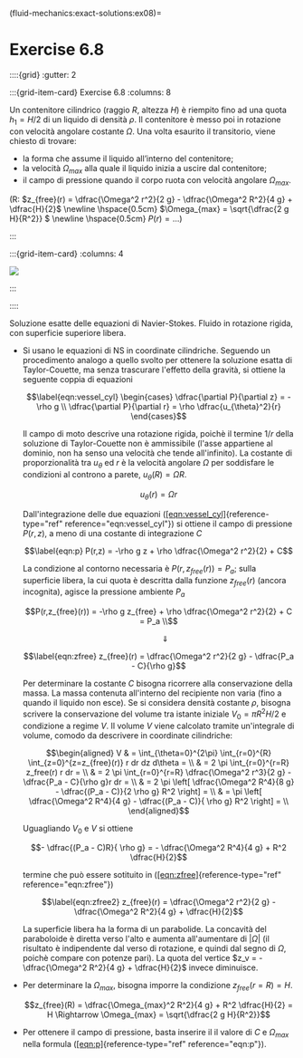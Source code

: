 (fluid-mechanics:exact-solutions:ex08)=
# Exercise 6.8


::::{grid}
:gutter: 2

:::{grid-item-card} Exercise 6.8
:columns: 8

Un contenitore cilindrico (raggio $R$, altezza $H$) è riempito fino ad una 
 quota $h_1 =H/2$ di un liquido di densità $\rho$. Il contenitore è messo
 poi in rotazione con velocità angolare costante $\Omega$. 
Una volta esaurito il transitorio, viene chiesto di trovare:

- la forma che assume il liquido all’interno del contenitore;
- la velocità $\Omega_{max}$ alla quale il liquido inizia a uscire dal contenitore;
- il campo di pressione quando il corpo ruota con velocità angolare $\Omega_{max}$.

(R: $z_{free}(r) = \dfrac{\Omega^2 r^2}{2 g} - \dfrac{\Omega^2 R^2}{4 g} + \dfrac{H}{2}$ \newline
 \hspace{0.5cm} $\Omega_{max} = \sqrt{\dfrac{2 g H}{R^2}} $ \newline
 \hspace{0.5cm} $P(r) = \dots$)

:::

:::{grid-item-card}
:columns: 4

![](../../fig/vessel.png)

:::

::::

Soluzione esatte delle equazioni di Navier-Stokes. Fluido in rotazione
rigida, con superficie superiore libera.

-   Si usano le equazioni di NS in coordinate cilindriche. Seguendo un
    procedimento analogo a quello svolto per ottenere la soluzione
    esatta di Taylor-Couette, ma senza trascurare l'effetto della
    gravità, si ottiene la seguente coppia di equazioni

    $$\label{eqn:vessel_cyl}
     \begin{cases}
      \dfrac{\partial P}{\partial z} = - \rho g \\
      \dfrac{\partial P}{\partial r} = \rho \dfrac{u_{\theta}^2}{r}
     \end{cases}$$

     Il campo di moto descrive una rotazione rigida,
    poichè il termine $1/r$ della soluzione di Taylor-Couette non è
    ammissibile (l'asse appartiene al dominio, non ha senso una velocità
    che tende all'infinito). La costante di proporzionalità tra
    $u_{\theta}$ ed $r$ è la velocità angolare $\Omega$ per soddisfare
    le condizioni al controno a parete, $u_{\theta}(R) = \Omega R$.

    $$u_{\theta}(r) = \Omega r$$

    Dall'integrazione delle due equazioni
    ([\[eqn:vessel\_cyl\]](#eqn:vessel_cyl){reference-type="ref"
    reference="eqn:vessel_cyl"}) si ottiene il campo di pressione
    $P(r,z)$, a meno di una costante di integrazione $C$

    $$\label{eqn:p}
     P(r,z) = -\rho g z + \rho \dfrac{\Omega^2 r^2}{2} + C$$

     La
    condizione al contorno necessaria è $P(r,z_{free}(r)) = P_a$; sulla
    superficie libera, la cui quota è descritta dalla funzione
    $z_{free}(r)$ (ancora incognita), agisce la pressione ambiente $P_a$

    $$P(r,z_{free}(r)) = -\rho g z_{free} + \rho \dfrac{\Omega^2 r^2}{2} + C = P_a \\$$

    $$\ \ \ \ \ \  \Downarrow$$

    $$\label{eqn:zfree}
     z_{free}(r) = \dfrac{\Omega^2 r^2}{2 g} - \dfrac{P_a - C}{\rho g}$$

    Per determinare la costante $C$ bisogna ricorrere alla conservazione
    della massa. La massa contenuta all'interno del recipiente non varia
    (fino a quando il liquido non esce). Se si considera densità
    costante $\rho$, bisogna scrivere la conservazione del volume tra
    istante iniziale $V_0 = \pi R^2 H/2$ e condizione a regime $V$. Il
    volume $V$ viene calcolato tramite un'integrale di volume, comodo da
    descrivere in coordinate cilindriche:

    $$\begin{aligned}
     V & = \int_{\theta=0}^{2\pi} \int_{r=0}^{R} \int_{z=0}^{z=z_{free}(r)} r dr dz d\theta = \\
       & = 2 \pi \int_{r=0}^{r=R} z_free(r) r dr  = \\
       & = 2 \pi \int_{r=0}^{r=R} \dfrac{\Omega^2 r^3}{2 g} - \dfrac{P_a - C}{\rho g}r dr = \\
       & = 2 \pi \left[ \dfrac{\Omega^2 R^4}{8 g} - \dfrac{(P_a - C)}{2 \rho g} R^2  \right] = \\
       & =   \pi \left[ \dfrac{\Omega^2 R^4}{4 g} - \dfrac{(P_a - C)}{  \rho g} R^2  \right] = \\
    \end{aligned}$$

    Uguagliando $V_0$ e $V$ si ottiene
    
    $$- \dfrac{(P_a - C)R}{  \rho g} = - \dfrac{\Omega^2 R^4}{4 g} + R^2 \dfrac{H}{2}$$

    termine che può essere sotituito in
    ([\[eqn:zfree\]](#eqn:zfree){reference-type="ref"
    reference="eqn:zfree"}) 

    $$\label{eqn:zfree2}
     z_{free}(r) = \dfrac{\Omega^2 r^2}{2 g} - \dfrac{\Omega^2 R^2}{4 g} + \dfrac{H}{2}$$

    La superficie libera ha la forma di un parabolide. La concavità del
    paraboloide è diretta verso l'alto e aumenta all'aumentare di
    $|\Omega|$ (il risultato è indipendente dal verso di rotazione, e
    quindi dal segno di $\Omega$, poichè compare con potenze pari). La
    quota del vertice
    $z_v = - \dfrac{\Omega^2 R^2}{4 g} +  \dfrac{H}{2}$ invece
    diminuisce.

-   Per determinare la $\Omega_{max}$, bisogna imporre la condizione
    $z_{free}(r=R) = H$.

    $$z_{free}(R) = \dfrac{\Omega_{max}^2 R^2}{4 g} + R^2 \dfrac{H}{2} = H 
     \Rightarrow
      \Omega_{max} = \sqrt{\dfrac{2 g H}{R^2}}$$

-   Per ottenere il campo di pressione, basta inserire il il valore di
    $C$ e $\Omega_{max}$ nella formula
    ([\[eqn:p\]](#eqn:p){reference-type="ref" reference="eqn:p"}).
